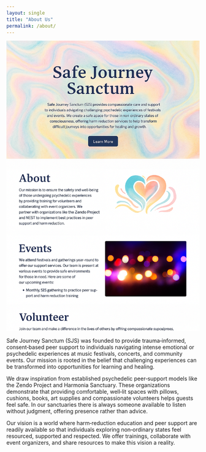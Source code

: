 ```yaml
---
layout: single
title: "About Us"
permalink: /about/
---
```


![Supportive abstract](/assets/images/compassion.png)

Safe Journey Sanctum (SJS) was founded to provide trauma‑informed, consent‑based peer support to individuals navigating intense emotional or psychedelic experiences at music festivals, concerts, and community events. Our mission is rooted in the belief that challenging experiences can be transformed into opportunities for learning and healing.

We draw inspiration from established psychedelic peer‑support models like the Zendo Project and Harmonia Sanctuary. These organizations demonstrate that providing comfortable, well‑lit spaces with pillows, cushions, books, art supplies and compassionate volunteers helps guests feel safe. In our sanctuaries there is always someone available to listen without judgment, offering presence rather than advice.

Our vision is a world where harm‑reduction education and peer support are readily available so that individuals exploring non‑ordinary states feel resourced, supported and respected. We offer trainings, collaborate with event organizers, and share resources to make this vision a reality.
